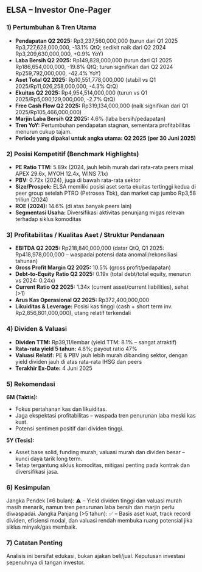 ## ELSA – Investor One-Pager

### 1) Pertumbuhan & Tren Utama
- **Pendapatan Q2 2025:** Rp3,237,560,000,000 (turun dari Q1 2025 Rp3,727,628,000,000, -13.1% QtQ; sedikit naik dari Q2 2024 Rp3,209,630,000,000, +0.9% YoY)
- **Laba Bersih Q2 2025:** Rp149,828,000,000 (turun dari Q1 2025 Rp186,654,000,000, -19.8% QtQ; turun signifikan dari Q2 2024 Rp259,792,000,000, -42.4% YoY)
- **Aset Total Q2 2025:** Rp10,551,778,000,000 (stabil vs Q1 2025/Rp11,026,258,000,000, -4.3% QtQ)
- **Ekuitas Q2 2025:** Rp4,954,514,000,000 (turun vs Q1 2025/Rp5,090,129,000,000, -2.7% QtQ)
- **Free Cash Flow Q2 2025:** Rp319,134,000,000 (naik signifikan dari Q1 2025/Rp105,466,000,000)
- **Marjin Laba Bersih Q2 2025:** 4.6% (laba bersih/pedapatan)
- **Tren YoY:** Pertumbuhan pendapatan stagnan, sementara profitabilitas menurun cukup tajam.
- **Periode yang dipakai untuk angka utama: Q2 2025 (per 30 Juni 2025)**

### 2) Posisi Kompetitif (Benchmark Highlights)
- **PE Ratio TTM:** 5.89x (2024, jauh lebih murah dari rata-rata peers misal APEX 29.6x, MYOH 12.4x, WINS 7.1x)
- **PBV:** 0.72x (2024), juga di bawah rata-rata sektor
- **Size/Prospek:** ELSA memiliki posisi aset serta ekuitas tertinggi kedua di peer group setelah PTRO (Petrosea Tbk), dan market cap jumbo Rp3,58 triliun (2024)
- **ROE (2024):** 14.6% (di atas banyak peers lain)
- **Segmentasi Usaha:** Diversifikasi aktivitas penunjang migas relevan terhadap siklus komoditas

### 3) Profitabilitas / Kualitas Aset / Struktur Pendanaan
- **EBITDA Q2 2025:** Rp218,840,000,000 (datar QtQ, Q1 2025: Rp418,978,000,000 – waspadai potensi data anomali/rekonsiliasi tahunan)
- **Gross Profit Margin Q2 2025:** 10.5% (gross profit/pedapatan)
- **Debt-to-Equity Ratio Q2 2025:** 0.19x (total debt/total equity, menurun vs 2024: 0.24x)
- **Current Ratio Q2 2025:** 1.34x (current asset/current liabilities), sehat (>1)
- **Arus Kas Operasional Q2 2025:** Rp372,400,000,000
- **Likuiditas & Leverage:** Posisi kas tinggi (cash + short term inv. Rp2,856,801,000,000), utang relatif terkendali

### 4) Dividen & Valuasi
- **Dividen TTM:** Rp39,11/lembar (yield TTM: 8.1% – sangat atraktif)
- **Rata-rata yield 5 tahun:** 4.8%; payout ratio 47%
- **Valuasi Relatif:** PE & PBV jauh lebih murah dibanding sektor, dengan yield dividen jauh di atas rata-rata IHSG dan peers
- **Terakhir Ex-Date:** 4 Juni 2025

### 5) Rekomendasi
**6M (Taktis):**
- Fokus pertahanan kas dan likuiditas.
- Jaga ekspektasi profitabilitas – waspada tren penurunan laba meski kas kuat.
- Potensi sentimen positif dari dividen tinggi.

**5Y (Tesis):**
- Asset base solid, funding murah, valuasi murah dan dividen besar – kunci daya tarik long term.
- Tetap tergantung siklus komoditas, mitigasi penting pada kontrak dan diversifikasi jasa.

### 6) Kesimpulan
Jangka Pendek (≤6 bulan): ⚠️ – Yield dividen tinggi dan valuasi murah masih menarik, namun tren penurunan laba bersih dan marjin perlu diwaspadai.
Jangka Panjang (>5 tahun): ✅ – Basis aset kuat, track record dividen, efisiensi modal, dan valuasi rendah membuka ruang potensial jika siklus minyak/gas membaik.

### 7) Catatan Penting
Analisis ini bersifat edukasi, bukan ajakan beli/jual. Keputusan investasi sepenuhnya di tangan investor.